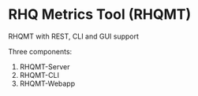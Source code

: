 RHQ Metrics Tool (RHQMT)
=====================



RHQMT with REST, CLI and GUI support

Three components:

1. RHQMT-Server
2. RHQMT-CLI
3. RHQMT-Webapp
